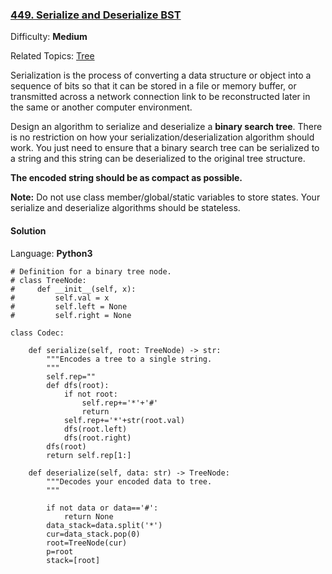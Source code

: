 ### [449\. Serialize and Deserialize BST](https://leetcode.com/problems/serialize-and-deserialize-bst/)

Difficulty: **Medium**  

Related Topics: [Tree](https://leetcode.com/tag/tree/)


Serialization is the process of converting a data structure or object into a sequence of bits so that it can be stored in a file or memory buffer, or transmitted across a network connection link to be reconstructed later in the same or another computer environment.

Design an algorithm to serialize and deserialize a **binary search tree**. There is no restriction on how your serialization/deserialization algorithm should work. You just need to ensure that a binary search tree can be serialized to a string and this string can be deserialized to the original tree structure.

**The encoded string should be as compact as possible.**

**Note:** Do not use class member/global/static variables to store states. Your serialize and deserialize algorithms should be stateless.


#### Solution

Language: **Python3**

```python3
# Definition for a binary tree node.
# class TreeNode:
#     def __init__(self, x):
#         self.val = x
#         self.left = None
#         self.right = None
​
class Codec:
​
    def serialize(self, root: TreeNode) -> str:
        """Encodes a tree to a single string.
        """
        self.rep=""
        def dfs(root):
            if not root:
                self.rep+='*'+'#'
                return
            self.rep+='*'+str(root.val)
            dfs(root.left)
            dfs(root.right)
        dfs(root)
        return self.rep[1:]
​
    def deserialize(self, data: str) -> TreeNode:
        """Decodes your encoded data to tree.
        """
        
        if not data or data=='#':
            return None
        data_stack=data.split('*')
        cur=data_stack.pop(0)
        root=TreeNode(cur)
        p=root
        stack=[root]
```